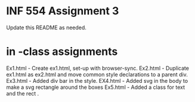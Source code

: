 # INF 554 Assignment 3

Update this README as needed.

# in -class assignments 
Ex1.html - Create ex1.html, set-up with browser-sync.
Ex2.html -  Duplicate ex1.html as ex2.html and move common style declarations to a parent div.
Ex3.html - Added div bar in the style. 
EX4.html - Added svg in the body to make a svg rectangle around the boxes
Ex5.html - Added a class for text and the rect . 
